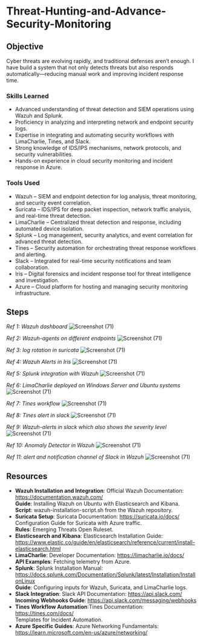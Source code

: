 # Threat-Hunting-and-Advance-Security-Monitoring

## Objective

Cyber threats are evolving rapidly, and traditional defenses aren’t enough. I have build a system that not only detects threats but also responds automatically—reducing manual work and improving incident response time.

### Skills Learned

- Advanced understanding of threat detection and SIEM operations using Wazuh and Splunk.
- Proficiency in analyzing and interpreting network and endpoint security logs.
- Expertise in integrating and automating security workflows with LimaCharlie, Tines, and Slack.
- Strong knowledge of IDS/IPS mechanisms, network protocols, and security vulnerabilities.
- Hands-on experience in cloud security monitoring and incident response in Azure.

### Tools Used

- Wazuh – SIEM and endpoint detection for log analysis, threat monitoring, and security event correlation.
- Suricata – IDS/IPS for deep packet inspection, network traffic analysis, and real-time threat detection.
- LimaCharlie – Centralized threat detection and response, including automated device isolation.
- Splunk – Log management, security analytics, and event correlation for advanced threat detection.
- Tines – Security automation for orchestrating threat response workflows and alerting.
- Slack – Integrated for real-time security notifications and team collaboration.
- Iris – Digital forensics and incident response tool for threat intelligence and investigation.
- Azure – Cloud platform for hosting and managing security monitoring infrastructure.

## Steps
*Ref 1: Wazuh dashboard*
![Screenshot (71)](https://github.com/user-attachments/assets/72295e0e-60d2-4304-8ee3-029efacadf69)

*Ref 2: Wazuh-agents on different endpoints*
![Screenshot (71)](https://github.com/user-attachments/assets/b6234fc3-8f41-4ad4-b0bb-93ce5e6fb3b6)

*Ref 3: log rotation in suricata*
![Screenshot (71)](https://github.com/user-attachments/assets/77fab466-df74-44e6-b527-57db60c18536)

*Ref 4: Wazuh Alerts in Iris*
![Screenshot (71)](https://github.com/user-attachments/assets/e637f027-d3c0-4b56-9b8d-4faa4aae64fa)

*Ref 5: Splunk integration with Wazuh*
![Screenshot (71)](https://github.com/user-attachments/assets/5978a685-7f5d-4b84-bd46-0d316044c5cc)

*Ref 6: LimaCharlie deployed on Windows Server and Ubuntu systems*
![Screenshot (71)](https://github.com/user-attachments/assets/51f6fa42-3c35-4fb1-8f1c-210a60a46917)

*Ref 7: Tines workflow*
![Screenshot (71)](https://github.com/user-attachments/assets/f948a414-d6d4-443e-b436-63e1e6f790c8)

*Ref 8: Tines alert in slack*
![Screenshot (71)](https://github.com/user-attachments/assets/3e369bdd-5691-444b-ae85-6fc77a423bf3)

*Ref 9: Wazuh-alerts in slack which also shows the severity level*
![Screenshot (71)](https://github.com/user-attachments/assets/56017b64-4705-4d32-88be-679056597437)

*Ref 10: Anomaly  Detector in Wazuh*
![Screenshot (71)](https://github.com/user-attachments/assets/fb6e503f-a2f3-4e9a-bca8-a35f4ddeb3a0)

*Ref 11: alert and notification channel of Slack in Wazuh*
![Screenshot (71)](https://github.com/user-attachments/assets/c1004491-4cdc-4a10-b63e-52806b5aa45d)

## Resources

- __Wazuh Installation and Integration__: Official Wazuh Documentation: https://documentation.wazuh.com/  
__Guide__: Installing Wazuh on Ubuntu with Elasticsearch and Kibana.  
__Script__: wazuh-installation-script.sh from the Wazuh repository.
- __Suricata Setup__: Suricata Documentation: https://suricata.io/docs/  
Configuration Guide for Suricata with Azure traffic.  
__Rules__: Emerging Threats Open Ruleset.
- __Elasticsearch and Kibana__: Elasticsearch Installation Guide: https://www.elastic.co/guide/en/elasticsearch/reference/current/install-elasticsearch.html
- __LimaCharlie__: Developer Documentation: https://limacharlie.io/docs/  
__API Examples__: Fetching telemetry from Azure.
- __Splunk__: Splunk Installation Manual: https://docs.splunk.com/Documentation/Splunk/latest/Installation/InstallonLinux  
__Guide__: Configuring inputs for Wazuh, Suricata, and LimaCharlie logs.  
- __Slack Integration__: Slack API Documentation: https://api.slack.com/  
__Incoming Webhooks Guide__: https://api.slack.com/messaging/webhooks  
- __Tines Workflow Automation__:Tines Documentation: https://tines.com/docs/  
Templates for Incident Automation.   
- __Azure Specific Guides__: Azure Networking Fundamentals: https://learn.microsoft.com/en-us/azure/networking/
